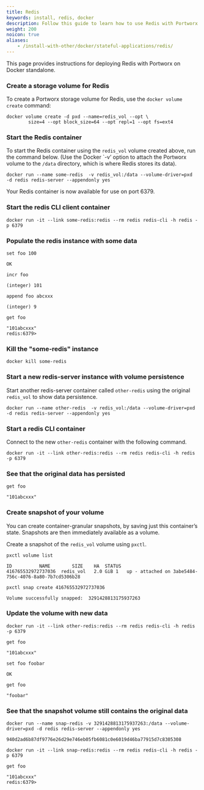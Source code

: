 ```yaml
---
title: Redis
keywords: install, redis, docker
description: Follow this guide to learn how to use Redis with Portworx.
weight: 200
noicon: true
aliases:
    - /install-with-other/docker/stateful-applications/redis/
---
```

This page provides instructions for deploying Redis with Portworx on Docker standalone.

### Create a storage volume for Redis

To create a Portworx storage volume for Redis, use the `docker volume create` command:

```text
docker volume create -d pxd --name=redis_vol --opt \
     	size=4 --opt block_size=64 --opt repl=1 --opt fs=ext4
```

### Start the Redis container

To start the Redis container using the `redis_vol` volume created above, run the command below. \(Use the Docker \`-v’ option to attach the Portworx volume to the `/data` directory, which is where Redis stores its data\).

```text
docker run --name some-redis  -v redis_vol:/data --volume-driver=pxd  -d redis redis-server --appendonly yes
```

Your Redis container is now available for use on port 6379.

### Start the redis CLI client container

```text
docker run -it --link some-redis:redis --rm redis redis-cli -h redis -p 6379
```

### Populate the redis instance with some data

```text
set foo 100
```

```output
OK
```

```text
incr foo
```

```output
(integer) 101
```

```text
append foo abcxxx
```

```output
(integer) 9
```

```text
get foo
```

```output
"101abcxxx"
redis:6379>
```

### Kill the "some-redis" instance

```text
docker kill some-redis
```

### Start a new redis-server instance with volume persistence

Start another redis-server container called `other-redis` using the original `redis_vol` to show data persistence.

```text
docker run --name other-redis  -v redis_vol:/data --volume-driver=pxd  -d redis redis-server --appendonly yes
```

### Start a redis CLI container

Connect to the new `other-redis` container with the following command.

```text
docker run -it --link other-redis:redis --rm redis redis-cli -h redis -p 6379
```

### See that the original data has persisted

```text
get foo
```

```output
"101abcxxx"
```

### Create snapshot of your volume

You can create container-granular snapshots, by saving just this container’s state. Snapshots are then immediately available as a volume.

Create a snapshot of the `redis_vol` volume using `pxctl`.

```text
pxctl volume list
```

```output
ID			NAME		SIZE	HA	STATUS
416765532972737036	redis_vol	2.0 GiB	1	up - attached on 3abe5484-756c-4076-8a80-7b7cd5306b28
```

```text
pxctl snap create 416765532972737036
```

```output
Volume successfully snapped:  3291428813175937263
```

### Update the volume with new data

```text
docker run -it --link other-redis:redis --rm redis redis-cli -h redis -p 6379
```

```
get foo
```

```output
"101abcxxx"
```

```text
set foo foobar
```

```output
OK
```

```text
get foo
```

```output
"foobar"
```

### See that the snapshot volume still contains the original data

```text
docker run --name snap-redis -v 3291428813175937263:/data --volume-driver=pxd -d redis redis-server --appendonly yes
```

```output
940d2ad6b87df9776e26d29e746eb05fb6081c0e6019d46ba77915d7c8305308
```

```text
docker run -it --link snap-redis:redis --rm redis redis-cli -h redis -p 6379
```

```text
get foo
```

```output
"101abcxxx"
redis:6379>
```
